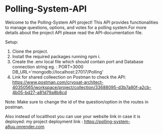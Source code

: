 # Polling-System-API
Welcome to the Polling-System API project! This API provides functionalities to manage questions, options, and votes for a polling system.For more details about the project API please read the API-documentation file. 


Setup:
1. Clone the project.
2. Install the required packages running npm i.
3. Create the .env local file which should contain port and Database connection string eg. :
    PORT=3000
    DB_URL='mongodb://localhost:27017/Polling'
4. Link for shared colleection on Postman to check the API:
    https://www.postman.com/cryosat-architect-40350565/workspace/project/collection/33688095-d3b7a80f-a2cb-4b05-bd27-a81d79a8b8cd

Note: Make sure to change the id of the question/option in the routes in postman.


  Also instead of localthost you can use your website link in case it is deployed:
    my project deployment link : https://polling-system-a8uu.onrender.com
